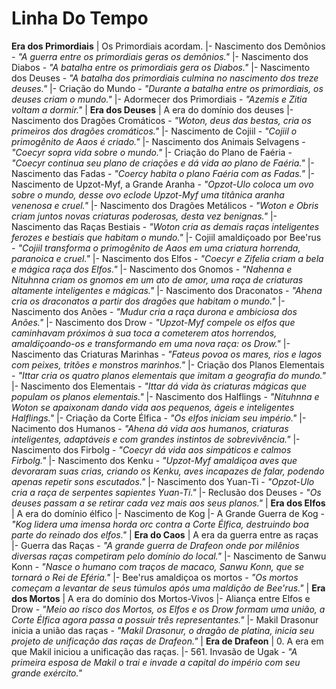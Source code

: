 <!-- TITLE: Linha Do Tempo -->
<!-- SUBTITLE: Visão geral sobre Linha Do Tempo -->

# Linha Do Tempo

**Era dos Primordiais**
| Os Primordiais acordam.
|- Nascimento dos Demônios - *"A guerra entre os primordiais geras os demônios."*
|- Nascimento dos Diabos - *"A batalha entre os primordiais gera os Diabos."*
|- Nascimento dos Deuses - *"A batalha dos primordiais culmina no nascimento dos treze deuses."*
|- Criação do Mundo - *"Durante a batalha entre os primordiais, os deuses criam o mundo."*
|- Adormecer dos Primordiais - *"Azemis e Zitia voltam a dormir."*
|
**Era dos Deuses**
| A era do domínio dos deuses
|- Nascimento dos Dragões Cromáticos - *"Woton, deus das bestas, cria os primeiros dos dragões cromáticos."*
|- Nascimento de Cojiil - *"Cojiil o primogênito de Aaos é criado."*
|- Nascimento dos Animais Selvagens - *"Coecyr sopra vida sobre o mundo."*
|- Criação do Plano de Faéria - *"Coecyr continua seu plano de criações e dá vida ao plano de Faéria."*
|- Nascimento das Fadas - *"Coercy habita o plano Faéria com as Fadas."*
|- Nascimento de Upzot-Myf, a Grande Aranha - *"Opzot-Ulo coloca um ovo sobre o mundo, desse ovo eclode Upzot-Myf uma titânica aranha venenosa e cruel."*
|- Nascimento dos Dragões Metálicos - *"Woton e Obris criam juntos novas criaturas poderosas, desta vez benignas."*
|- Nascimento das Raças Bestiais - *"Woton cria as demais raças inteligentes ferozes e bestiais que habitam o mundo."*
|- Cojiil amaldiçoado por Bee'rus - *"Cojiil transforma o primogênito de Aaos em uma criatura horrenda, paranoica e cruel."*
|- Nascimento dos Elfos - *"Coecyr e Zifelia criam a bela e mágica raça dos Elfos."*
|- Nascimento dos Gnomos - *"Nahenna e Nituhnna criam os gnomos em um ato de amor, uma raça de criaturas altamente inteligentes e mágicas."*
|- Nascimento dos Draconatos - *"Ahena cria os draconatos a partir dos dragões que habitam o mundo."*
|- Nascimento dos Anões - *"Mudur cria a raça durona e ambiciosa dos Anões."*
|- Nascimento dos Drow - *"Upzot-Myf compele os elfos que caminhavam próximos à sua toca a cometerem atos horrendos, amaldiçoando-os e transformando em uma nova raça: os Drow."*
|- Nascimento das Criaturas Marinhas - *"Fateus povoa os mares, rios e lagos com peixes, tritões e monstros marinhos."*
|- Criação dos Planos Elementais - *"Ittar cria os quatro planos elementais que imitam a geografia do mundo."*
|- Nascimento dos Elementais - *"Ittar dá vida às criaturas mágicas que populam os planos elementais."*
|- Nascimento dos Halflings - *"Nituhnna e Woton se apaixonam dando vida aos pequenos, ágeis e inteligentes Halflings."*
|- Criação da Corte Élfica - *"Os elfos iniciam seu império."*
|- Nacimento dos Humanos - *"Ahena dá vida aos humanos, criaturas inteligentes, adaptáveis e com grandes instintos de sobrevivência."*
|- Nascimento dos Firbolg - *"Coecyr dá vida aos simpáticos e calmos Firbolg."*
|- Nascimento dos Kenku - *"Upzot-Myf amaldiçoa aves que devoraram suas crias, criando os Kenku, aves incapazes de falar, podendo apenas repetir sons escutados."*
|- Nascimento dos Yuan-Ti - *"Opzot-Ulo cria a raça de serpentes sapientes Yuan-Ti."*
|- Reclusão dos Deuses - *"Os deuses passam a se retirar cada vez mais aos seus planos."*
|
**Era dos Elfos**
| A era do domínio élfico
|- Nascimento de Kog
|- A Grande Guerra de Kog - *"Kog lidera uma imensa horda orc contra a Corte Élfica, destruindo boa parte do reinado dos elfos."*
|
**Era do Caos**
| A era da guerra entre as raças
|- Guerra das Raças - *"A grande guerra de Drafeon onde por milênios diversas raças competiram pelo domínio do local."*
|- Nascimento de Sanwu Konn - *"Nasce o humano com traços de macaco, Sanwu Konn, que se tornará o Rei de Eféria."*
|- Bee'rus amaldiçoa os mortos - *"Os mortos começam a levantar de seus túmulos após uma maldição de Bee'rus."*
|
**Era dos Mortos**
| A era do domínio dos Mortos-Vivos
|- Aliança entre Elfos e Drow - *"Meio ao risco dos Mortos, os Elfos e os Drow formam uma união, a Corte Élfica agora passa a possuir três representantes."*
|- Makil Drasonur inicia a união das raças - *"Makil Drasonur, o dragão de platina, inicia seu projeto de unificação das raças de Drafeon."*
|
**Era de Drafeon**
| 0. A era em que Makil iniciou a unificação das raças.
|- 561. Invasão de Ugak - *"A primeira esposa de Makil o trai e invade a capital do império com seu grande exército."*

